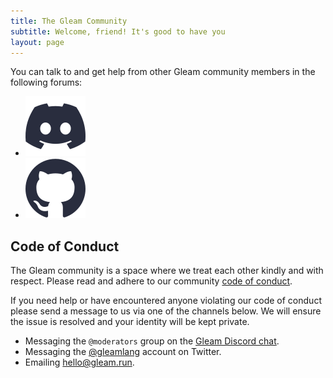```yaml
---
title: The Gleam Community
subtitle: Welcome, friend! It's good to have you
layout: page
---
```


You can talk to and get help from other Gleam community members in the
following forums:

<ul class="community-socials">
    <li>
        <a target="_blank" href="https://discord.gg/Fm8Pwmy">
            <img src="/images/community/discord.svg" alt="Discord Icon" />
        </a>
    </li>
    <li>
        <a target="_blank" href="https://github.com/gleam-lang/gleam/discussions">
            <img src="/images/community/github.svg" alt="GitHub Icon" />
        </a>
    </li>
</ul>

## Code of Conduct

The Gleam community is a space where we treat each other kindly and with
respect. Please read and adhere to our community [code of conduct][1].

If you need help or have encountered anyone violating our code of conduct
please send a message to us via one of the channels below. We will ensure the
issue is resolved and your identity will be kept private.

- Messaging the `@moderators` group on the [Gleam Discord chat][2].
- Messaging the [@gleamlang][2] account on Twitter.
- Emailing [hello@gleam.run](mailto:hello@gleam.run).

[1]: https://github.com/gleam-lang/gleam/blob/main/CODE_OF_CONDUCT.md
[2]: https://twitter.com/gleamlang
